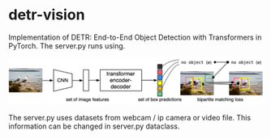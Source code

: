 # detr-vision
Implementation of DETR: End-to-End Object Detection with Transformers in PyTorch. The server.py runs using.

![img](assets/detr.png)


The server.py uses datasets from webcam / ip camera or video file. This information can be changed in server.py dataclass.
